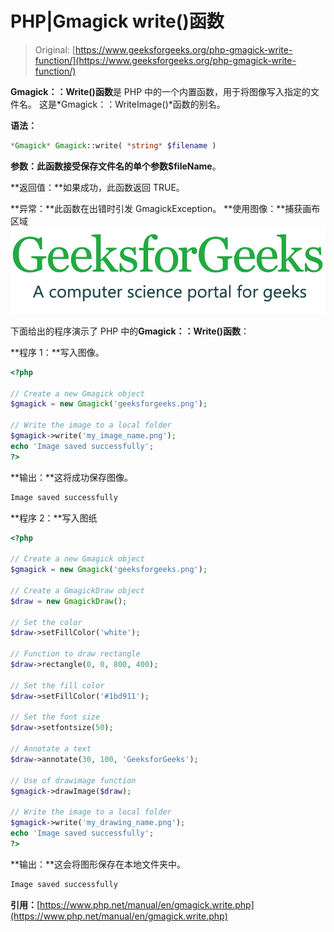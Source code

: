 # PHP|Gmagick write()函数

> Original: [https://www.geeksforgeeks.org/php-gmagick-write-function/](https://www.geeksforgeeks.org/php-gmagick-write-function/)

**Gmagick：：Write()函数**是 PHP 中的一个内置函数，用于将图像写入指定的文件名。 这是*Gmagick：：WriteImage()*函数的别名。

**语法：**

```php
*Gmagick* Gmagick::write( *string* $filename )
```

**参数：**此函数接受保存文件名的单个参数**$fileName**。

**返回值：**如果成功，此函数返回 TRUE。

**异常：**此函数在出错时引发 GmagickException。
**使用图像：**捕获画布区域
![](img/07c99ec29e7a50fc3ea91a9d4a8d2f31.png)

下面给出的程序演示了 PHP 中的**Gmagick：：Write()函数**：

**程序 1：**写入图像。

```php
<?php

// Create a new Gmagick object
$gmagick = new Gmagick('geeksforgeeks.png');

// Write the image to a local folder
$gmagick->write('my_image_name.png');
echo 'Image saved successfully';
?>
```

**输出：**这将成功保存图像。

```php
Image saved successfully
```

**程序 2：**写入图纸

```php
<?php

// Create a new Gmagick object
$gmagick = new Gmagick('geeksforgeeks.png');

// Create a GmagickDraw object
$draw = new GmagickDraw();

// Set the color
$draw->setFillColor('white');

// Function to draw rectangle
$draw->rectangle(0, 0, 800, 400);

// Set the fill color
$draw->setFillColor('#1bd911');

// Set the font size
$draw->setfontsize(50);

// Annotate a text
$draw->annotate(30, 100, 'GeeksforGeeks');

// Use of drawimage function
$gmagick->drawImage($draw);

// Write the image to a local folder
$gmagick->write('my_drawing_name.png');
echo 'Image saved successfully';
?>
```

**输出：**这会将图形保存在本地文件夹中。

```php
Image saved successfully
```

**引用：**[https://www.php.net/manual/en/gmagick.write.php](https://www.php.net/manual/en/gmagick.write.php)